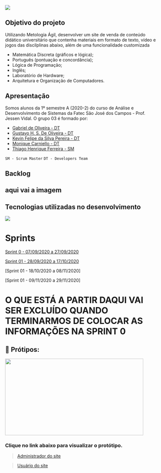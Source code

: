 
<img src="https://github.com/PI-Grupo-3/prot-tipo/blob/master/src/capa_projeto_pi.png">



## Objetivo do projeto

Utilizando Metologia Ágil, desenvolver um site de venda de conteúdo didático universitário que contenha materiais em formato de texto, vídeo e jogos das discilplinas abaixo, além de uma funcionalidade customizada
 
* Matemática Discreta (gráficos e lógica);
* Português (pontuação e concordância);
* Lógica de Programação;
* Inglês;
* Laboratório de Hardware;
* Arquitetura e Organização de Computadores.




## Apresentação

Somos alunos da 1º semestre A (2020-2) do curso de Análise e Desenvolvimento de Sistemas da Fatec São José dos Campos - Prof. Jessen Vidal.
O grupo 03 é formado por:
- [Gabriel de Oliveira - DT](https://www.linkedin.com/in/gabriel-de-oliveira-88a9461b3/)
- [Gustavo H. S. De Oliveira - DT](https://www.linkedin.com/in/gustavo-oliveira-a671b71b5/)
- [Kevin Felipe da Silva Pereira - DT](https://www.linkedin.com/in/kevin-pereira-3a7aa31b7)
- [Monique Carniello - DT](https://www.linkedin.com/in/monique-carniello-511ba61b6/)
- [Thiago Henrique Ferreira - SM](https://www.linkedin.com/in/thiago-henrique-ferreira-2499a41a8/)

`SM - Scrum Master`
`DT - Developers Team`



## Backlog 

## aqui vai a imagem


## Tecnologias utilizadas no desenvolvimento


<img src="https://github.com/PI-Grupo-3/prot-tipo/blob/master/src/Tecnologias.jpg">







# Sprints


[Sprint 0 - 07/09/2020 a 27/09/2020](https://github.com/PI-Grupo-3/prot-tipo/blob/master/Sprint%200)


[Sprint 01 - 28/09/2020 a 17/10/2020](https://github.com/PI-Grupo-3/prot-tipo/new/master)


[Sprint 01 - 18/10/2020 a 08/11/2020]


[Sprint 01 - 09/11/2020 a 29/11/2020]








# O QUE ESTÁ A PARTIR DAQUI VAI SER EXCLUÍDO QUANDO TERMINARMOS DE COLOCAR AS INFORMAÇÕES NA SPRINT 0


## :art: Prótipos:

<img align="center" src="https://github.com/PI-Grupo-3/prot-tipo/blob/master/src/Cover.png"  height="250" width="450">

### Clique no link abaixo para visualizar o protótipo.

> [Administrador do site](https://www.figma.com/proto/0vJ4fIZwk8dtKYKwsZpGIp/GRUPO-III---FATEC?node-id=65%3A1274&scaling=min-zoom)
  
> [Usuário do site](https://www.figma.com/proto/0vJ4fIZwk8dtKYKwsZpGIp/GRUPO-III---FATEC?node-id=160%3A2242&scaling=min-zoom)



